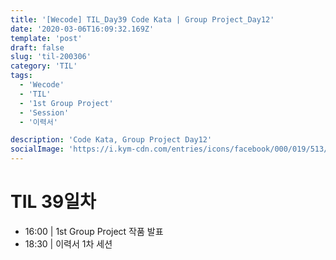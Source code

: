 ```yaml
---
title: '[Wecode] TIL_Day39 Code Kata | Group Project_Day12'
date: '2020-03-06T16:09:32.169Z'
template: 'post'
draft: false
slug: 'til-200306'
category: 'TIL'
tags:
  - 'Wecode'
  - 'TIL'
  - '1st Group Project'
  - 'Session'
  - '이력서'

description: 'Code Kata, Group Project Day12'
socialImage: 'https://i.kym-cdn.com/entries/icons/facebook/000/019/513/til.jpg'
---
```


# TIL 39일차

- 16:00 | 1st Group Project 작품 발표
- 18:30 | 이력서 1차 세션

